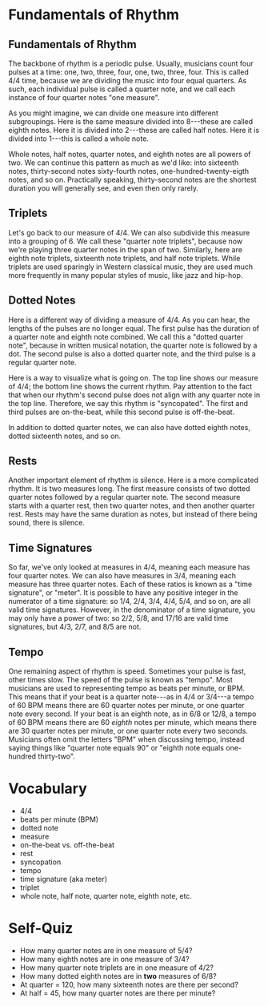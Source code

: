 Fundamentals of Rhythm
======================

Fundamentals of Rhythm
----------------------

The backbone of rhythm is a periodic pulse.  Usually, musicians count four
pulses at a time: one, two, three, four, one, two, three, four.  This is called
4/4 time, because we are dividing the music into four equal quarters.  As such,
each individual pulse is called a quarter note, and we call each instance of
four quarter notes "one measure".

As you might imagine, we can divide one measure into different subgroupings.
Here is the same measure divided into 8---these are called eighth notes.  Here
it is divided into 2---these are called half notes.  Here it is divided into
1---this is called a whole note.

Whole notes, half notes, quarter notes, and eighth notes are all powers of two.
We can continue this pattern as much as we'd like: into sixteenth notes,
thirty-second notes sixty-fourth notes, one-hundred-twenty-eigth notes, and so
on.  Practically speaking, thirty-second notes are the shortest duration you
will generally see, and even then only rarely.

Triplets
--------

Let's go back to our measure of 4/4.  We can also subdivide this measure into a
grouping of 6.  We call these "quarter note triplets", because now we're
playing three quarter notes in the span of two.  Similarly, here are eighth
note triplets, sixteenth note triplets, and half note triplets.  While triplets
are used sparingly in Western classical music, they are used much more
frequently in many popular styles of music, like jazz and hip-hop.

Dotted Notes
------------

Here is a different way of dividing a measure of 4/4.  As you can hear, the
lengths of the pulses are no longer equal.  The first pulse has the duration of
a quarter note and eighth note combined.  We call this a "dotted quarter note",
because in written musical notation, the quarter note is followed by a dot.
The second pulse is also a dotted quarter note, and the third pulse is a
regular quarter note.

Here is a way to visualize what is going on.  The top line shows our measure of
4/4; the bottom line shows the current rhythm.  Pay attention to the fact that
when our rhythm's second pulse does not align with any quarter note in the top
line.  Therefore, we say this rhythm is "syncopated".  The first and third
pulses are on-the-beat, while this second pulse is off-the-beat.

In addition to dotted quarter notes, we can also have dotted eighth notes,
dotted sixteenth notes, and so on.

Rests
-----

Another important element of rhythm is silence.  Here is a more complicated
rhythm.  It is two measures long.  The first measure consists of two dotted
quarter notes followed by a regular quarter note.  The second measure starts
with a quarter rest, then two quarter notes, and then another quarter rest.
Rests may have the same duration as notes, but instead of there being sound,
there is silence.

Time Signatures
---------------

So far, we've only looked at measures in 4/4, meaning each measure has four
quarter notes.  We can also have measures in 3/4, meaning each measure has
three quarter notes.  Each of these ratios is known as a "time signature", or
"meter".  It is possible to have any positive integer in the numerator of a
time signature: so 1/4, 2/4, 3/4, 4/4, 5/4, and so on, are all valid time
signatures.  However, in the denominator of a time signature, you may only have
a power of two: so 2/2, 5/8, and 17/16 are valid time signatures, but 4/3, 2/7,
and 8/5 are not.


Tempo
-----

One remaining aspect of rhythm is speed.  Sometimes your pulse is fast, other
times slow.  The speed of the pulse is known as "tempo".  Most musicians are
used to representing tempo as beats per minute, or BPM.  This means that if
your beat is a quarter note---as in 4/4 or 3/4---a tempo of 60 BPM means there
are 60 quarter notes per minute, or one quarter note every second.  If your
beat is an eighth note, as in 6/8 or 12/8, a tempo of 60 BPM means there are 60
*eighth* notes per minute, which means there are 30 quarter notes per minute,
or one quarter note every two seconds.  Musicians often omit the letters "BPM"
when discussing tempo, instead saying things like "quarter note equals 90" or
"eighth note equals one-hundred thirty-two".


Vocabulary
==========

- 4/4
- beats per minute (BPM)
- dotted note
- measure
- on-the-beat vs. off-the-beat
- rest
- syncopation
- tempo
- time signature (aka meter)
- triplet
- whole note, half note, quarter note, eighth note, etc.


Self-Quiz
=========

- How many quarter notes are in one measure of 5/4?
- How many eighth notes are in one measure of 3/4?
- How many quarter note triplets are in one measure of 4/2?
- How many dotted eighth notes are in **two** measures of 6/8?
- At quarter = 120, how many sixteenth notes are there per second?
- At half = 45, how many quarter notes are there per minute?

